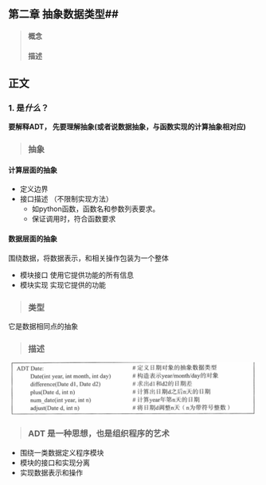 ## 第二章 抽象数据类型##
> #### 概念 ####
> #### 描述 ####


## 正文 ##
### 1. 是*什么*？ 

**要解释ADT， 先要理解抽象(或者说数据抽象，与函数实现的计算抽象相对应)**

> ### 抽象 
#### 计算层面的抽象
+ 定义边界
+ 接口描述 （不限制实现方法）  
  - 如python函数，函数名和参数列表要求。
  - 保证调用时，符合函数要求
#### 数据层面的抽象
围绕数据，将数据表示，和相关操作包装为一个整体
- 模块接口 使用它提供功能的所有信息
- 模块实现 实现它提供的功能

> ### 类型
它是数据相同点的抽象

> ### 描述
![img{heigh:500px; width:500px;}](./image/ADT_Date.png)



>### ADT 是一种思想，也是组织程序的艺术
 
+ 围绕一类数据定义程序模块
+ 模块的接口和实现分离
+ 实现数据表示和操作

